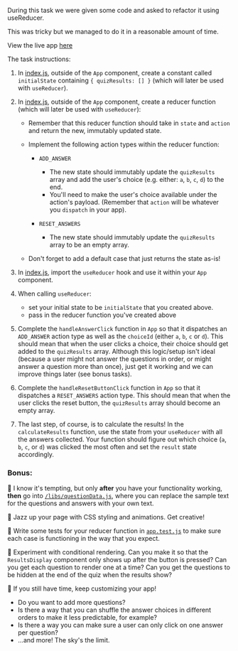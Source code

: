 During this task we were given some code and asked to refactor it using useReducer.

This was tricky but we managed to do it in a reasonable amount of time.

View the live app <a href="https://buffy-quiz.netlify.app/">here</a>

The task instructions:

1.  In [index.js](src/components/App/index.js), outside of the `App` component, create a constant called `initialState` containing `{ quizResults: [] }` (which will later be used with `useReducer`).

2.  In [index.js](src/components/App/index.js), outside of the `App` component, create a reducer function (which will later be used with `useReducer`):

    - Remember that this reducer function should take in `state` and `action` and return the new, immutably updated state.

    - Implement the following action types within the reducer function:

      - `ADD_ANSWER`

        - The new state should immutably update the `quizResults` array and add the user's choice (e.g. either: `a`, `b`, `c`, `d`) to the end.
        - You'll need to make the user's choice available under the action's payload. (Remember that `action` will be whatever you `dispatch` in your app).

      - `RESET_ANSWERS`
        - The new state should immutably update the `quizResults` array to be an empty array.

    - Don't forget to add a default case that just returns the state as-is!

3.  In [index.js](src/components/App/index.js), import the `useReducer` hook and use it within your `App` component.

4.  When calling `useReducer`:

    - set your initial state to be `initialState` that you created above.
    - pass in the reducer function you've created above

5.  Complete the `handleAnswerClick` function in `App` so that it dispatches an `ADD_ANSWER` action type as well as the `choiceId` (either `a`, `b`, `c` or `d`). This should mean that when the user clicks a choice, their choice should get added to the `quizResults` array. Although this logic/setup isn't ideal (because a user might not answer the questions in order, or might answer a question more than once), just get it working and we can improve things later (see bonus tasks).

6.  Complete the `handleResetButtonClick` function in `App` so that it dispatches a `RESET_ANSWERS` action type. This should mean that when the user clicks the reset button, the `quizResults` array should become an empty array.

7.  The last step, of course, is to calculate the results! In the `calculateResults` function, use the state from your `useReducer` with all the answers collected. Your function should figure out which choice (`a`, `b`, `c`, or `d`) was clicked the most often and set the `result` state accordingly.

### Bonus:

🌟 I know it's tempting, but only **after** you have your functionality working, **then** go into [`/libs/questionData.js`](src/libs/questionData.js), where you can replace the sample text for the questions and answers with your own text.

🌟 Jazz up your page with CSS styling and animations. Get creative!

🌟 Write some tests for your reducer function in [`app.test.js`](src/components/App/app.test.js) to make sure each case is functioning in the way that you expect.

🌟 Experiment with conditional rendering. Can you make it so that the `ResultsDisplay` component only shows up after the button is pressed? Can you get each question to render one at a time? Can you get the questions to be hidden at the end of the quiz when the results show?

🌟 If you still have time, keep customizing your app!

- Do you want to add more questions?
- Is there a way that you can shuffle the answer choices in different orders to make it less predictable, for example?
- Is there a way you can make sure a user can only click on one answer per question?
- ...and more! The sky's the limit.

